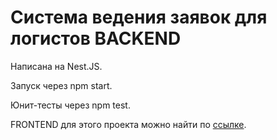 # Cистема ведения заявок для логистов BACKEND

Написана на Nest.JS.

Запуск через npm start.

Юнит-тесты через npm test.

FRONTEND для этого проекта можно найти по [ссылке](https://github.com/Norwak/Test-Assignment-Logistics-Frontend).
